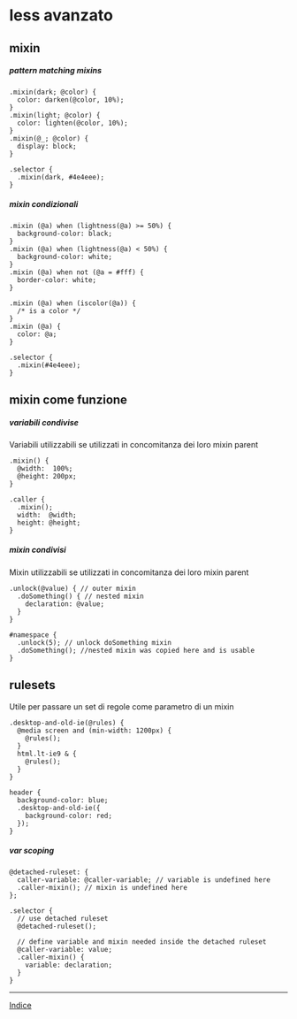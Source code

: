 # less avanzato

## mixin

##### pattern matching mixins

```less
.mixin(dark; @color) {
  color: darken(@color, 10%);
}
.mixin(light; @color) {
  color: lighten(@color, 10%);
}
.mixin(@_; @color) {
  display: block;
}

.selector {
  .mixin(dark, #4e4eee);
}
```

##### mixin condizionali

```less
.mixin (@a) when (lightness(@a) >= 50%) {
  background-color: black;
}
.mixin (@a) when (lightness(@a) < 50%) {
  background-color: white;
}
.mixin (@a) when not (@a = #fff) {
  border-color: white;
}

.mixin (@a) when (iscolor(@a)) {
  /* is a color */
}
.mixin (@a) {
  color: @a;
}

.selector {
  .mixin(#4e4eee);
}
```

## mixin come funzione

##### variabili condivise

Variabili utilizzabili se utilizzati in concomitanza dei loro mixin parent

```less
.mixin() {
  @width:  100%;
  @height: 200px;
}

.caller {
  .mixin();
  width:  @width;
  height: @height;
}
```

##### mixin condivisi

Mixin utilizzabili se utilizzati in concomitanza dei loro mixin parent

```less
.unlock(@value) { // outer mixin
  .doSomething() { // nested mixin
    declaration: @value;
  }
}

#namespace {
  .unlock(5); // unlock doSomething mixin
  .doSomething(); //nested mixin was copied here and is usable
}
```


## rulesets

Utile per passare un set di regole come parametro di un mixin

```less
.desktop-and-old-ie(@rules) {
  @media screen and (min-width: 1200px) {
    @rules();
  }
  html.lt-ie9 & {
    @rules();
  }
}

header {
  background-color: blue;
  .desktop-and-old-ie({
    background-color: red;
  });
}
```

##### var scoping

```less
@detached-ruleset: {
  caller-variable: @caller-variable; // variable is undefined here
  .caller-mixin(); // mixin is undefined here
};

.selector {
  // use detached ruleset
  @detached-ruleset();

  // define variable and mixin needed inside the detached ruleset
  @caller-variable: value;
  .caller-mixin() {
    variable: declaration;
  }
}
```

---

[Indice](README.md#lezioni)
